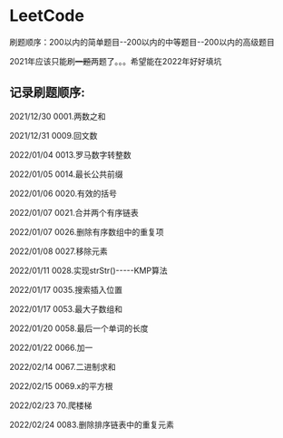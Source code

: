 # LeetCode
刷题顺序：200以内的简单题目--200以内的中等题目--200以内的高级题目

2021年应该只能刷~~一题~~两题了。。。希望能在2022年好好填坑

## 记录刷题顺序:
2021/12/30 0001.两数之和

2021/12/31 0009.回文数

2022/01/04 0013.罗马数字转整数

2022/01/05 0014.最长公共前缀

2022/01/06 0020.有效的括号

2022/01/07 0021.合并两个有序链表

2022/01/07 0026.删除有序数组中的重复项

2022/01/08 0027.移除元素

2022/01/11 0028.实现strStr()-----KMP算法

2022/01/17 0035.搜索插入位置

2022/01/17 0053.最大子数组和

2022/01/20 0058.最后一个单词的长度

2022/01/22 0066.加一

2022/02/14 0067.二进制求和

2022/02/15 0069.x的平方根

2022/02/23 70.爬楼梯

2022/02/24 0083.删除排序链表中的重复元素
